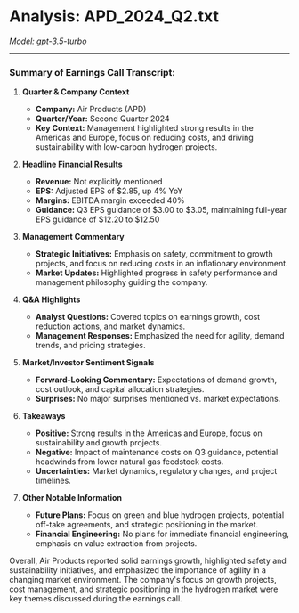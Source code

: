 # Analysis: APD_2024_Q2.txt

*Model: gpt-3.5-turbo*

---

### Summary of Earnings Call Transcript:

1. **Quarter & Company Context**
   - **Company:** Air Products (APD)
   - **Quarter/Year:** Second Quarter 2024
   - **Key Context:** Management highlighted strong results in the Americas and Europe, focus on reducing costs, and driving sustainability with low-carbon hydrogen projects.

2. **Headline Financial Results**
   - **Revenue:** Not explicitly mentioned
   - **EPS:** Adjusted EPS of $2.85, up 4% YoY
   - **Margins:** EBITDA margin exceeded 40%
   - **Guidance:** Q3 EPS guidance of $3.00 to $3.05, maintaining full-year EPS guidance of $12.20 to $12.50

3. **Management Commentary**
   - **Strategic Initiatives:** Emphasis on safety, commitment to growth projects, and focus on reducing costs in an inflationary environment.
   - **Market Updates:** Highlighted progress in safety performance and management philosophy guiding the company.

4. **Q&A Highlights**
   - **Analyst Questions:** Covered topics on earnings growth, cost reduction actions, and market dynamics.
   - **Management Responses:** Emphasized the need for agility, demand trends, and pricing strategies.

5. **Market/Investor Sentiment Signals**
   - **Forward-Looking Commentary:** Expectations of demand growth, cost outlook, and capital allocation strategies.
   - **Surprises:** No major surprises mentioned vs. market expectations.

6. **Takeaways**
   - **Positive:** Strong results in the Americas and Europe, focus on sustainability and growth projects.
   - **Negative:** Impact of maintenance costs on Q3 guidance, potential headwinds from lower natural gas feedstock costs.
   - **Uncertainties:** Market dynamics, regulatory changes, and project timelines.

7. **Other Notable Information**
   - **Future Plans:** Focus on green and blue hydrogen projects, potential off-take agreements, and strategic positioning in the market.
   - **Financial Engineering:** No plans for immediate financial engineering, emphasis on value extraction from projects.

Overall, Air Products reported solid earnings growth, highlighted safety and sustainability initiatives, and emphasized the importance of agility in a changing market environment. The company's focus on growth projects, cost management, and strategic positioning in the hydrogen market were key themes discussed during the earnings call.